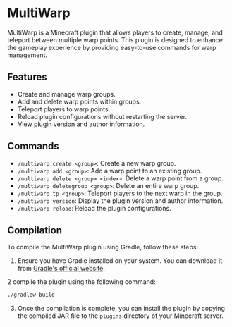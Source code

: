 # MultiWarp

MultiWarp is a Minecraft plugin that allows players to create, manage, and teleport between multiple warp points. This plugin is designed to enhance the gameplay experience by providing easy-to-use commands for warp management.

## Features

-   Create and manage warp groups.
-   Add and delete warp points within groups.
-   Teleport players to warp points.
-   Reload plugin configurations without restarting the server.
-   View plugin version and author information.

## Commands

-   `/multiwarp create <group>`: Create a new warp group.
-   `/multiwarp add <group>`: Add a warp point to an existing group.
-   `/multiwarp delete <group> <index>`: Delete a warp point from a group.
-   `/multiwarp deletegroup <group>`: Delete an entire warp group.
-   `/multiwarp tp <group>`: Teleport players to the next warp in the group.
-   `/multiwarp version`: Display the plugin version and author information.
-   `/multiwarp reload`: Reload the plugin configurations.

## Compilation

To compile the MultiWarp plugin using Gradle, follow these steps:

1. Ensure you have Gradle installed on your system. You can download it from [Gradle's official website](https://gradle.org/install/).

2 compile the plugin using the following command:

```bash
./gradlew build
```

3. Once the compilation is complete, you can install the plugin by copying the compiled JAR file to the `plugins` directory of your Minecraft server.
